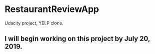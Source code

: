 # RestaurantReviewApp
Udacity project, YELP clone. 

## I will begin working on this project by July 20, 2019.
